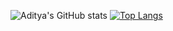 
![Aditya's GitHub stats](https://github-readme-stats.vercel.app/api?username=AdityaSolanki189&show_icons=true&theme=dark)      [![Top Langs](https://github-readme-stats.vercel.app/api/top-langs/?username=AdityaSolanki189&layout=compact&theme=dark)](https://github.com/AdityaSolanki189/github-readme-stats)
